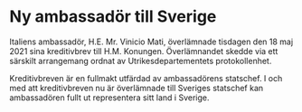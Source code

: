 # Ny ambassadör till Sverige

Italiens ambassadör, H.E. Mr. Vinicio Mati, överlämnade tisdagen den 18 maj 2021 sina kreditivbrev till H.M. Konungen. Överlämnandet skedde via ett särskilt arrangemang ordnat av Utrikesdepartementets protokollenhet.

Kreditivbreven är en fullmakt utfärdad av ambassadörens statschef. I och med att kreditivbreven nu är överlämnade till Sveriges statschef kan ambassadören fullt ut representera sitt land i Sverige.
